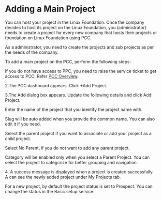# Adding a Main Project

You can host your project in the Linux Foundation. Once the company decides to host its project on the Linux Foundation, you (administrator) needs to create a project for every new company that hosts their projects or foundation on Linux Foundation using PCC.

As a administrator, you need to create the projects and sub projects as per the needs of the company.

To add a main project on the PCC, perform the following steps:

If you do not have access to PPC, you need to raise the service ticket to get access to PCC. Refer [PCC Overview](broken-reference).

2.The PCC dashboard appears. Click +Add Project.

3.The Add dialog box appears. Update the following details and click Add Project.

Enter the name of the project that you identify the project name with.

Slug will be auto added when you provide the common name. You can also edit it if you need.

Select the parent project if you want to associate or add your project as a child project.

Select No Parent, if you do not want to add any parent project.

Category will be enabled only when you select a Parent Project. You can select the project to categorize for better grouping and navigation.

4\. A success message is displayed when a project is created successfully. A can see the newly added project under My Projects tab.

For a new project, by default the project status is set to Prospect. You can change the status in the Basic setup service.
